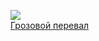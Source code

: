 ![](/books/prose_classic/Эмили%20Бронте/Грозовой%20перевал.jpg)  
[Грозовой перевал](/books/prose_classic/Эмили%20Бронте/Грозовой%20перевал)
